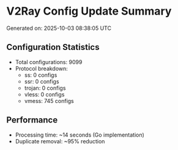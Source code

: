 # V2Ray Config Update Summary
Generated on: 2025-10-03 08:38:05 UTC

## Configuration Statistics
- Total configurations: 9099
- Protocol breakdown:
  - ss: 0 configs
  - ssr: 0 configs
  - trojan: 0 configs
  - vless: 0 configs
  - vmess: 745 configs

## Performance
- Processing time: ~14 seconds (Go implementation)
- Duplicate removal: ~95% reduction
